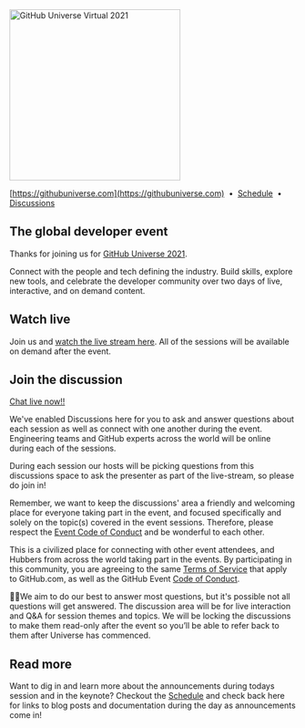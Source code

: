 <img src="https://user-images.githubusercontent.com/20666190/136454574-f6b62855-3ca1-4420-b980-d72f0abfa8f9.png" width="300" alt="GitHub Universe Virtual 2021">

[https://githubuniverse.com](https://githubuniverse.com)
&nbsp;•&nbsp;
[Schedule](https://githubuniverse.com/schedule/)
&nbsp;•&nbsp;
[Discussions](https://github.com/githubevents/universe2021/discussions)

## The global developer event
Thanks for joining us for [GitHub Universe 2021](https://githubuniverse.com/).

Connect with the people and tech defining the industry. Build skills, explore new tools, and celebrate the developer community over two days of live, interactive, and on demand content.

## Watch live

Join us and [watch the live stream here](https://githubuniverse.com/). All of the sessions will be available on demand after the event.

## Join the discussion

[Chat live now!!](https://github.com/githubevents/universe2021/discussions)

We've enabled Discussions here for you to ask and answer questions about each session as well as connect with one another during the event. Engineering teams and GitHub experts across the world will be online during each of the sessions.

During each session our hosts will be picking questions from this discussions space to ask the presenter as part of the live-stream, so please do join in!

Remember, we want to keep the discussions' area a friendly and welcoming place for everyone taking part in the event, and focused specifically and solely on the topic(s) covered in the event sessions. Therefore, please respect the [Event Code of Conduct]( https://docs.github.com/en/github/site-policy/github-event-code-of-conduct)  and be wonderful to each other.

This is a civilized place for connecting with other event attendees, and Hubbers from across the world taking part in the events. By participating in this community, you are agreeing to the same [Terms of Service](https://help.github.com/articles/github-terms-of-service) that apply to GitHub.com, as well as the GitHub Event [Code of Conduct](https://github.com/githubevents/Universe2021/blob/main/CODE_OF_CONDUCT.md).

🤞🏽We aim to do our best to answer most questions, but it's possible not all questions will get answered. The discussion area will be for live interaction and Q&A for session themes and topics. We will be locking the discussions to make them read-only after the event so you’ll be able to refer back to them after Universe has commenced.

## Read more
Want to dig in and learn more about the announcements during todays session and in the keynote? 
Checkout the [Schedule](https://githubuniverse.com/schedule/) and check back here for links to blog posts and documentation during the day as announcements come in!
